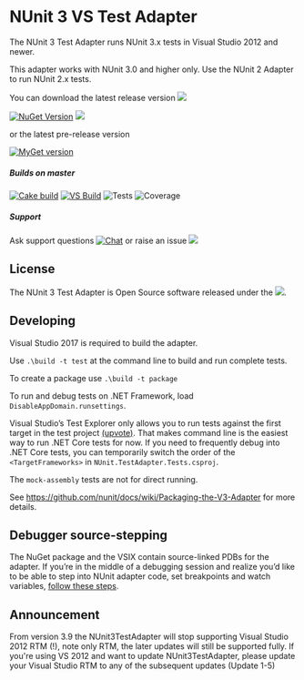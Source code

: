 # NUnit 3 VS Test Adapter #

The NUnit 3 Test Adapter runs NUnit 3.x tests in Visual Studio 2012 and newer.

This adapter works with NUnit 3.0 and higher only. Use the NUnit 2 Adapter to run NUnit 2.x tests.

You can download the latest release version ![](https://img.shields.io/github/release-date/nunit/nunit3-vs-adapter.svg?style=flat)

[![NuGet Version](https://img.shields.io/nuget/v/NUnit3TestAdapter.svg)](https://www.nuget.org/packages/NUnit3TestAdapter)  ![](https://img.shields.io/nuget/dt/NUnit3TestAdapter.svg?style=flat)

or the latest pre-release version  

[![MyGet version](https://img.shields.io/myget/nunit/vpre/NUnit3TestAdapter.svg?label=Myget%3A%20Latest%20pre-release&style=flat)](https://www.myget.org/feed/nunit/package/nuget/NUnit3TestAdapter)

##### Builds on master
[![Cake build](https://img.shields.io/azure-devops/build/nunit/nunit/NUnit3TestAdapter.Github.Cake.CI.svg?label=Cake%20build&style=flat)](https://nunit.visualstudio.com/NUnit/_build?definitionId=12&_a=completed)
[![VS Build](https://img.shields.io/azure-devops/build/nunit/nunit/4.svg?label=VS%20build&style=flat)](https://nunit.visualstudio.com/NUnit/_build?definitionId=4&_a=completed)
![Tests](https://img.shields.io/azure-devops/tests/nunit/nunit/4.svg?style=flat)
![Coverage](https://img.shields.io/azure-devops/coverage/nunit/nunit/4.svg?style=flat)

##### Support

Ask support questions [![Chat](https://img.shields.io/gitter/room/nunit/nunit.svg?style=flat)](https://gitter.im/nunit/nunit)
or raise an issue [![](https://img.shields.io/github/issues/nunit/NUnit3-vs-Adapter.svg?style=flat)](https://github.com/nunit/nunit3-vs-adapter/issues)

## License ##


The NUnit 3 Test Adapter is Open Source software released under the [![](https://img.shields.io/github/license/nunit/nunit3-vs-adapter.svg?style=flat)](https://nunit.org/nuget/nunit3-license.txt).


## Developing

Visual Studio 2017 is required to build the adapter.

Use `.\build -t test` at the command line to build and run complete tests.

To create a package use `.\build -t package`

To run and debug tests on .NET Framework, load `DisableAppDomain.runsettings`.

Visual Studio’s Test Explorer only allows you to run tests against the first target in the test project
[(upvote)](https://developercommunity.visualstudio.com/content/problem/150864/running-tests-in-a-csproj-with-multiple-targetfram.html).
That makes command line is the easiest way to run .NET Core tests for now. If you need to frequently debug into .NET Core tests,
you can temporarily switch the order of the `<TargetFrameworks>` in `NUnit.TestAdapter.Tests.csproj`.

The `mock-assembly` tests are not for direct running.

See https://github.com/nunit/docs/wiki/Packaging-the-V3-Adapter for more details.

## Debugger source-stepping

The NuGet package and the VSIX contain source-linked PDBs for the adapter.
If you’re in the middle of a debugging session and realize you’d like to be able to step into NUnit adapter code,
set breakpoints and watch variables, [follow these steps](https://github.com/nunit/docs/wiki/Adapter-Source-Stepping).

## Announcement
From version 3.9 the NUnit3TestAdapter will stop supporting Visual Studio 2012 RTM (!), note only RTM, the later updates will still be supported fully. If you're using VS 2012 and want to update NUnit3TestAdapter, please update your Visual Studio RTM to any of the subsequent updates (Update 1-5)
